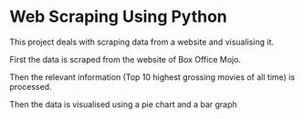 # Web Scraping Using Python
This project deals with scraping data from a website and visualising it.

First the data is scraped from the website of Box Office Mojo.

Then the relevant information (Top 10 highest grossing movies of all time) is processed.

Then the data is visualised using a pie chart and a bar graph
